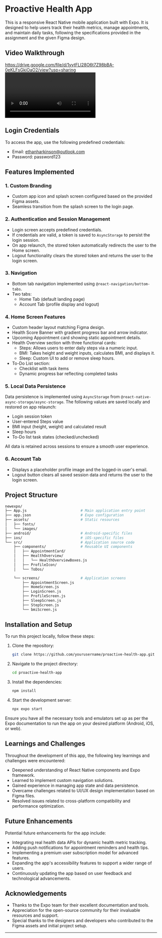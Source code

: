# Proactive Health App

This is a responsive React Native mobile application built with Expo. It is designed to help users track their health metrics, manage appointments, and maintain daily tasks, following the specifications provided in the assignment and the given Figma design.

## Video Walkthrough
https://drive.google.com/file/d/1yytFLI28O6t7Z98bBA-0eKLFsGkiOaO2/view?usp=sharing
![Demo](video_walkthrough/video_walkthrough.mp4)


## Login Credentials

To access the app, use the following predefined credentials:

- Email: ethanharkinson@outlook.com  
- Password: password123

## Features Implemented

### 1. Custom Branding
- Custom app icon and splash screen configured based on the provided Figma assets.
- Seamless transition from the splash screen to the login page.

### 2. Authentication and Session Management
- Login screen accepts predefined credentials.
- If credentials are valid, a token is saved to `AsyncStorage` to persist the login session.
- On app relaunch, the stored token automatically redirects the user to the Home screen.
- Logout functionality clears the stored token and returns the user to the login screen.

### 3. Navigation
- Bottom tab navigation implemented using `@react-navigation/bottom-tabs`.
- Two tabs:  
  - Home Tab (default landing page)  
  - Account Tab (profile display and logout)

### 4. Home Screen Features
- Custom header layout matching Figma design.
- Health Score Banner with gradient progress bar and arrow indicator.
- Upcoming Appointment card showing static appointment details.
- Health Overview section with three functional cards:
  - Steps: Allows users to enter daily steps via a numeric input.
  - BMI: Takes height and weight inputs, calculates BMI, and displays it.
  - Sleep: Custom UI to add or remove sleep hours.
- To-Do List section:
  - Checklist with task items
  - Dynamic progress bar reflecting completed tasks

### 5. Local Data Persistence

Data persistence is implemented using `AsyncStorage` from `@react-native-async-storage/async-storage`. The following values are saved locally and restored on app relaunch:

- Login session token  
- User-entered Steps value  
- BMI input (height, weight) and calculated result  
- Sleep hours  
- To-Do list task states (checked/unchecked)

All data is retained across sessions to ensure a smooth user experience.

### 6. Account Tab
- Displays a placeholder profile image and the logged-in user's email.
- Logout button clears all saved session data and returns the user to the login screen.

## Project Structure

```bash
newexpo/
├── App.js                         # Main application entry point
├── app.json                       # Expo configuration
├── assets/                        # Static resources
│   ├── fonts/
│   └── images/
├── android/                       # Android-specific files
├── ios/                           # iOS-specific files
└── src/                           # Application source code
    ├── components/                # Reusable UI components
    │   ├── AppointmentCard/
    │   ├── HealthOverview/
    │   │   └── HealthOverviewBoxes.js
    │   ├── ProfileIcon/
    │   └── ToDos/

    └── screens/                   # Application screens
        ├── AppointmentScreen.js
        ├── HomeScreen.js
        ├── LoginScreen.js
        ├── ProfileScreen.js
        ├── SleepScreen.js
        ├── StepScreen.js
        └── bmiScreen.js

```

## Installation and Setup

To run this project locally, follow these steps:

1. Clone the repository:

   ```bash
   git clone https://github.com/yourusername/proactive-health-app.git
   ```

2. Navigate to the project directory:

   ```bash
   cd proactive-health-app
   ```

3. Install the dependencies:

   ```bash
   npm install
   ```

4. Start the development server:

   ```bash
   npx expo start
   ```

Ensure you have all the necessary tools and emulators set up as per the Expo documentation to run the app on your desired platform (Android, iOS, or web).

## Learnings and Challenges

Throughout the development of this app, the following key learnings and challenges were encountered:

- Deepened understanding of React Native components and Expo framework.
- Learned to implement custom navigation solutions.
- Gained experience in managing app state and data persistence.
- Overcame challenges related to UI/UX design implementation based on Figma files.
- Resolved issues related to cross-platform compatibility and performance optimization.

## Future Enhancements

Potential future enhancements for the app include:

- Integrating real health data APIs for dynamic health metric tracking.
- Adding push notifications for appointment reminders and health tips.
- Implementing a premium user subscription model for advanced features.
- Expanding the app's accessibility features to support a wider range of users.
- Continuously updating the app based on user feedback and technological advancements.

## Acknowledgements

- Thanks to the Expo team for their excellent documentation and tools.
- Appreciation for the open-source community for their invaluable resources and support.
- Special thanks to the designers and developers who contributed to the Figma assets and initial project setup.

---
